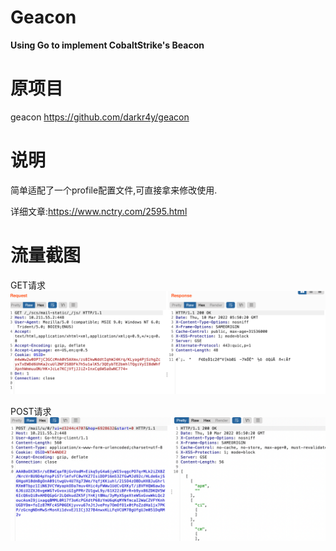 # Geacon

**Using Go to implement CobaltStrike's Beacon**

# 原项目
geacon
https://github.com/darkr4y/geacon

# 说明
简单适配了一个profile配置文件,可直接拿来修改使用.

详细文章:https://www.nctry.com/2595.html
# 流量截图
GET请求
![get](https://github.com/TRYblog/edit-gencon/blob/main/get.png "get")

POST请求
![post](https://github.com/TRYblog/edit-gencon/blob/main/post.png "post")
